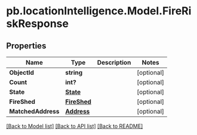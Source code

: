 # pb.locationIntelligence.Model.FireRiskResponse
## Properties

Name | Type | Description | Notes
------------ | ------------- | ------------- | -------------
**ObjectId** | **string** |  | [optional] 
**Count** | **int?** |  | [optional] 
**State** | [**State**](State.md) |  | [optional] 
**FireShed** | [**FireShed**](FireShed.md) |  | [optional] 
**MatchedAddress** | [**Address**](Address.md) |  | [optional] 

[[Back to Model list]](../README.md#documentation-for-models) [[Back to API list]](../README.md#documentation-for-api-endpoints) [[Back to README]](../README.md)

